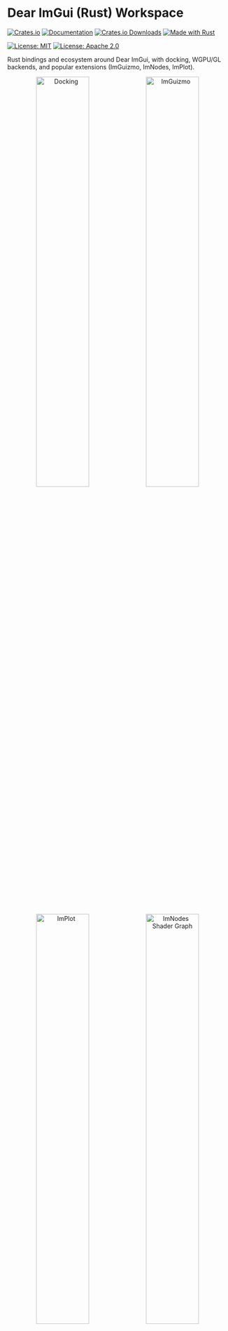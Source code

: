 # Dear ImGui (Rust) Workspace

[![Crates.io](https://img.shields.io/crates/v/dear-imgui.svg)](https://crates.io/crates/dear-imgui)
[![Documentation](https://docs.rs/dear-imgui/badge.svg)](https://docs.rs/dear-imgui)
[![Crates.io Downloads](https://img.shields.io/crates/d/dear-imgui.svg)](https://crates.io/crates/dear-imgui)
[![Made with Rust](https://img.shields.io/badge/made%20with-Rust-orange.svg)](https://www.rust-lang.org)

[![License: MIT](https://img.shields.io/badge/License-MIT-yellow.svg)](https://opensource.org/licenses/MIT)
[![License: Apache 2.0](https://img.shields.io/badge/License-Apache%202.0-blue.svg)](https://opensource.org/licenses/Apache-2.0)

Rust bindings and ecosystem around Dear ImGui, with docking, WGPU/GL backends, and popular extensions (ImGuizmo, ImNodes, ImPlot).

<p align="center">
  <img src="screenshots/game-engine-docking.png" alt="Docking" width="49%"/>
  <img src="screenshots/imguizmo-basic.png" alt="ImGuizmo" width="49%"/>
  <br/>
  <img src="screenshots/implot-basic.png" alt="ImPlot" width="49%"/>
  <img src="screenshots/imnodes-basic.png" alt="ImNodes Shader Graph" width="49%"/>
</p>

## What’s in this repo

- Core
  - `dear-imgui-sys` — low‑level FFI via cimgui (docking branch), bindgen against Dear ImGui v1.92.3
  - `dear-imgui` — safe, idiomatic Rust API (RAII + builder style similar to imgui-rs)
  - Backends: `dear-imgui-wgpu`, `dear-imgui-glow`, `dear-imgui-winit`
- Extensions
  - `dear-imguizmo` — 3D gizmo (cimguizmo C API) + a pure‑Rust GraphEditor
  - `dear-imnodes` — node editor (cimnodes C API)
  - `dear-implot` — plotting (cimplot C API)

All crates are maintained together in this workspace.

## Hello, ImGui (Hello World)

```rust
use dear_imgui::*;

let mut ctx = Context::create();
let ui = ctx.frame();
ui.window("Hello")
  .size([300.0, 120.0], Condition::FirstUseEver)
  .build(|| {
      ui.text("Hello, world!");
      if ui.button("Click me") { println!("clicked"); }
  });
// Rendering is done by a backend (e.g. dear-imgui-wgpu or dear-imgui-glow)

// Tip: For fallible creation, use `Context::try_create()`
```

## Examples

```bash
# Clone with submodules
git clone https://github.com/Latias94/dear-imgui
git submodule update --init --recursive

# Core & docking
cargo run -p dear-imgui-examples --bin game_engine_docking

# Extensions
cargo run -p dear-imgui-examples --bin imguizmo_basic   --features dear-imguizmo
cargo run -p dear-imgui-examples --bin imnodes_basic    --features dear-imnodes
cargo run -p dear-imgui-examples --bin implot_basic     --features dear-implot
```

Tip: The ImNodes example includes multiple tabs (Hello, Multi-Editor, Style, Advanced Style, Save/Load, Color Editor, Shader Graph, MiniMap Callback).

See `examples/README.md` for a curated index and the planned from‑easy‑to‑advanced layout.

## Installation

```toml
[dependencies]
dear-imgui = "0.2"
# choose a backend + platform integration
dear-imgui-wgpu = "0.2"   # or dear-imgui-glow
dear-imgui-winit = "0.2"
```

## Build Strategy

- Default: build from source on all platforms. Prebuilt binaries are optional and off by default.
- Windows: we publish prebuilt packages (MD/MT, with/without `freetype`). Linux/macOS may have CI artifacts but are not used automatically.
- Opt-in prebuilt download from Release: enable either the crate feature `prebuilt` or set `<CRATE>_SYS_USE_PREBUILT=1`. Otherwise builds only use prebuilt when you explicitly point to them (e.g., `<CRATE>_SYS_LIB_DIR` or `<CRATE>_SYS_PREBUILT_URL`).

Env vars per -sys crate:
- `<CRATE>_SYS_LIB_DIR` — link from a dir containing the static lib
- `<CRATE>_SYS_PREBUILT_URL` — explicit URL to `.a/.lib` or `.tar.gz` (always honored)
- `<CRATE>_SYS_USE_PREBUILT=1` — allow auto download from GitHub Releases
- `<CRATE>_SYS_PACKAGE_DIR` — local dir with `.tar.gz` packages
- `<CRATE>_SYS_CACHE_DIR` — cache root for downloads/extraction
- `<CRATE>_SYS_SKIP_CC` — skip C/C++ compilation
- `<CRATE>_SYS_FORCE_BUILD` — force source build
- `IMGUI_SYS_USE_CMAKE` / `IMPLOT_SYS_USE_CMAKE` — prefer CMake when available; otherwise cc
- `CARGO_NET_OFFLINE=true` — forbid network; use only local packages or repo prebuilt

Freetype: enable once anywhere. Turning on `freetype` in any extension (imnodes/imguizmo/implot) propagates to `dear-imgui-sys`. When using a prebuilt `dear-imgui-sys` with freetype, ensure the package manifest includes `features=freetype` (our packager writes this).

Quick examples (enable auto prebuilt download):

- Feature: `cargo build -p dear-imgui-sys --features prebuilt`
- Env (Unix): `IMGUI_SYS_USE_PREBUILT=1 cargo build -p dear-imgui-sys`
- Env (Windows PowerShell): `$env:IMGUI_SYS_USE_PREBUILT='1'; cargo build -p dear-imgui-sys`

## Compatibility (Latest)

The workspace follows a release-train model. The table below lists the latest, recommended combinations. See [docs/COMPATIBILITY.md](docs/COMPATIBILITY.md) for full history and upgrade notes.

Core

| Crate           | Version | Notes                                     |
|-----------------|---------|-------------------------------------------|
| dear-imgui      | 0.2.x   | Safe Rust API over dear-imgui-sys         |
| dear-imgui-sys  | 0.2.x   | Binds Dear ImGui v1.92.3 (docking branch) |

Backends

| Crate            | Version | External deps         | Notes |
|------------------|---------|-----------------------|-------|
| dear-imgui-wgpu  | 0.2.x   | wgpu = 26             |       |
| dear-imgui-glow  | 0.2.x   | glow = 0.16           |       |
| dear-imgui-winit | 0.2.x   | winit = 0.30.12       |       |

Extensions

| Crate         | Version | Requires dear-imgui | Sys crate         | Notes |
|---------------|---------|---------------------|-------------------|-------|
| dear-implot   | 0.2.x   | 0.2.x               | dear-implot-sys 0.2.x |     |
| dear-imnodes  | 0.1.x   | 0.2.x               | dear-imnodes-sys 0.1.x |     |
| dear-imguizmo | 0.1.x   | 0.2.x               | dear-imguizmo-sys 0.1.x |    |

Maintenance rules

- Upgrade dear-imgui-sys together with all -sys extensions to avoid C ABI/API drift.
- dear-imgui upgrades may require minor changes in backends/extensions if public APIs changed.
- Backend external deps (wgpu/winit/glow) have their own breaking cycles and may drive backend bumps independently.

### CI (Prebuilt Binaries)

- Workflow: `.github/workflows/prebuilt-binaries.yml`
  - Inputs:
    - `tag` (release) or `branch` (manual; default `main`)
    - `crates`: comma-separated list (`all`, `dear-imgui-sys`, `dear-implot-sys`, `dear-imnodes-sys`, `dear-imguizmo-sys`)
  - Artifacts (branch builds) or Release assets (tag builds) include `.tar.gz` packages named:
    `dear-<name>-prebuilt-<version>-<target>-static[-mt|-md].tar.gz`
  - Release download URLs default to owner/repo configured in `tools/build-support/src/lib.rs`.
    Override via env: `BUILD_SUPPORT_GH_OWNER`, `BUILD_SUPPORT_GH_REPO`.


## Version & FFI

- FFI layer is generated from the cimgui “docking” branch matching Dear ImGui v1.92.3.
- We avoid the C++ ABI by using the C API + bindgen. The safe layer mirrors imgui-rs style (RAII + builder).

## Crates (workspace)

```text
dear-imgui/            # Safe Rust bindings
dear-imgui-sys/        # cimgui FFI (docking; ImGui v1.92.3)
backends/
  dear-imgui-wgpu/     # WGPU renderer
  dear-imgui-glow/     # OpenGL renderer
  dear-imgui-winit/    # Winit platform
extensions/
  dear-imguizmo/       # ImGuizmo + pure‑Rust GraphEditor
  dear-imnodes/        # ImNodes (node editor)
  dear-implot/         # ImPlot (plotting)
```

## Limitations

- **Multi-viewport support**: Currently not supported
- **WebAssembly (WASM)**: Currently not supported

## Related Projects

If you're working with graphics applications in Rust, you might also be interested in:

- **[asset-importer](https://github.com/Latias94/asset-importer)** - A comprehensive Rust binding for the latest [Assimp](https://github.com/assimp/assimp) 3D asset import library, providing robust 3D model loading capabilities for graphics applications

## Acknowledgments

This project builds upon the excellent work of several other projects:

- **[Dear ImGui](https://github.com/ocornut/imgui)** by Omar Cornut - The original C++ immediate mode GUI library
- **[imgui-rs](https://github.com/imgui-rs/imgui-rs)** - Provided the API design patterns and inspiration for the Rust binding approach
- **[easy-imgui-rs](https://github.com/rodrigorc/easy-imgui-rs/)** by rodrigorc
- **[imgui-wgpu-rs](https://github.com/Yatekii/imgui-wgpu-rs/)** - Provided reference implementation for WGPU backend integration

## License

Dual-licensed under either of:

- Apache License, Version 2.0 (<http://www.apache.org/licenses/LICENSE-2.0>)
- MIT license (<http://opensource.org/licenses/MIT>)

